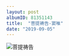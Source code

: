 ```yaml
---
layout: post
albumID: 81351143
title:  "菩提祷告-窦唯"
date: "2019-09-05"
---
```


![菩提祷告](https://i.loli.net/2019/09/05/zgPIAkEDpelcyu6.jpg)
